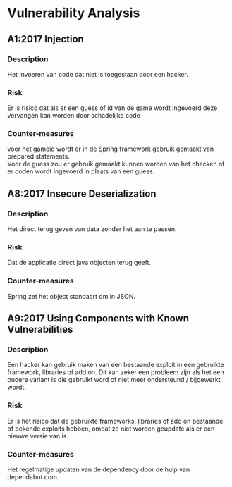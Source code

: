# Vulnerability Analysis

## A1:2017 Injection

### Description
Het invoeren van code dat niet is toegestaan 
door een hacker.

### Risk
Er is risico dat als er een guess of id van de game 
wordt ingevoerd deze vervangen kan worden 
door schadelijke code

### Counter-measures
voor het gameid wordt er in de Spring framework 
gebruik gemaakt van prepared statements.  
Voor de guess zou er gebruik gemaakt kunnen worden van
het checken of er coden wordt ingevoerd in plaats van een guess.

## A8:2017 Insecure Deserialization

### Description
Het direct terug geven van data zonder het aan te passen.

### Risk
Dat de applicatie direct java objecten terug geeft. 

### Counter-measures
Spring zet het object standaart om in JSON.

## A9:2017 Using Components with Known Vulnerabilities

### Description
Een hacker kan gebruik maken van een bestaande exploit 
in een gebruikte framework, libraries of add on. Dit kan zeker 
een probleem zijn als het een oudere variant is die gebruikt word
of niet meer ondersteund / bijgewerkt wordt.

### Risk
Er is het risico dat de gebruikte frameworks, libraries of add on 
bestaande of bekende exploits hebben, omdat ze niet worden 
geupdate als er een nieuwe versie van is.

### Counter-measures
Het regelmatige updaten van de dependency door de hulp van dependabot.com.
